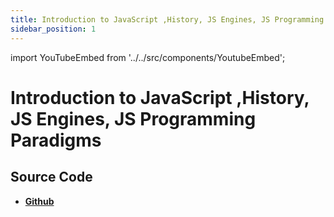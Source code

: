 ```yaml
---
title: Introduction to JavaScript ,History, JS Engines, JS Programming Paradigms
sidebar_position: 1
---
```


import YouTubeEmbed from '../../src/components/YoutubeEmbed';

# Introduction to JavaScript ,History, JS Engines, JS Programming Paradigms

<YouTubeEmbed videoId="OAl6_9cSJ_E" />

## Source Code

- [**Github**](https://github.com/isarojdahal/javascript-workshop)
